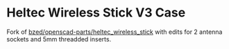 # Heltec Wireless Stick V3 Case 

Fork of [bzed/openscad-parts/heltec_wireless_stick](https://github.com/bzed/openscad-parts/tree/main/heltec_wireless_stick) with edits for 2 antenna sockets and 5mm threadded inserts. 
